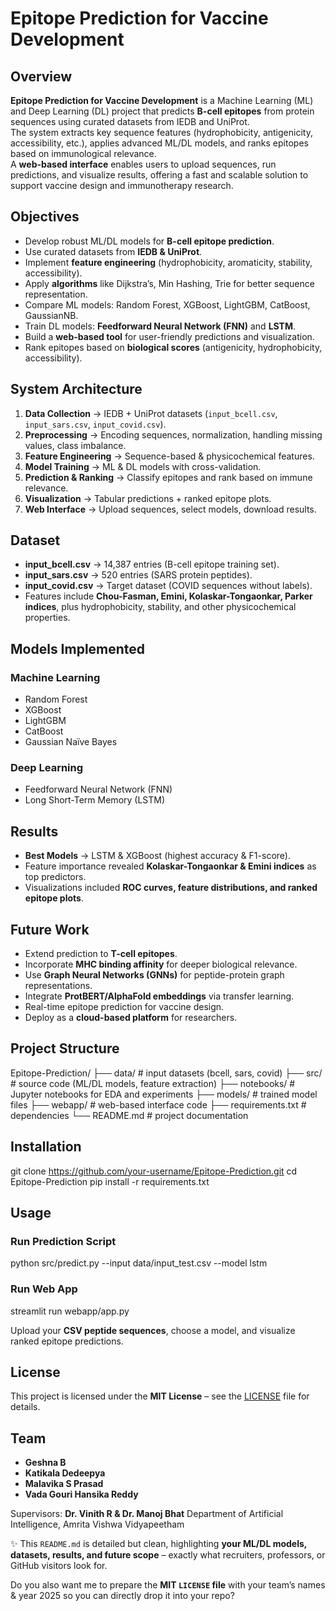 # Epitope Prediction for Vaccine Development

## Overview
**Epitope Prediction for Vaccine Development** is a Machine Learning (ML) and Deep Learning (DL) project that predicts **B-cell epitopes** from protein sequences using curated datasets from IEDB and UniProt.  
The system extracts key sequence features (hydrophobicity, antigenicity, accessibility, etc.), applies advanced ML/DL models, and ranks epitopes based on immunological relevance.  
A **web-based interface** enables users to upload sequences, run predictions, and visualize results, offering a fast and scalable solution to support vaccine design and immunotherapy research.  

## Objectives
- Develop robust ML/DL models for **B-cell epitope prediction**.  
- Use curated datasets from **IEDB & UniProt**.  
- Implement **feature engineering** (hydrophobicity, aromaticity, stability, accessibility).  
- Apply **algorithms** like Dijkstra’s, Min Hashing, Trie for better sequence representation.  
- Compare ML models: Random Forest, XGBoost, LightGBM, CatBoost, GaussianNB.  
- Train DL models: **Feedforward Neural Network (FNN)** and **LSTM**.  
- Build a **web-based tool** for user-friendly predictions and visualization.  
- Rank epitopes based on **biological scores** (antigenicity, hydrophobicity, accessibility).  

## System Architecture
1. **Data Collection** → IEDB + UniProt datasets (`input_bcell.csv`, `input_sars.csv`, `input_covid.csv`).  
2. **Preprocessing** → Encoding sequences, normalization, handling missing values, class imbalance.  
3. **Feature Engineering** → Sequence-based & physicochemical features.  
4. **Model Training** → ML & DL models with cross-validation.  
5. **Prediction & Ranking** → Classify epitopes and rank based on immune relevance.  
6. **Visualization** → Tabular predictions + ranked epitope plots.  
7. **Web Interface** → Upload sequences, select models, download results.  

## Dataset
- **input_bcell.csv** → 14,387 entries (B-cell epitope training set).  
- **input_sars.csv** → 520 entries (SARS protein peptides).  
- **input_covid.csv** → Target dataset (COVID sequences without labels).  
- Features include **Chou-Fasman, Emini, Kolaskar-Tongaonkar, Parker indices**, plus hydrophobicity, stability, and other physicochemical properties.
  
## Models Implemented
### Machine Learning
- Random Forest  
- XGBoost  
- LightGBM  
- CatBoost  
- Gaussian Naïve Bayes  

### Deep Learning
- Feedforward Neural Network (FNN)  
- Long Short-Term Memory (LSTM)  

## Results
- **Best Models** → LSTM & XGBoost (highest accuracy & F1-score).  
- Feature importance revealed **Kolaskar-Tongaonkar & Emini indices** as top predictors.  
- Visualizations included **ROC curves, feature distributions, and ranked epitope plots**.  

## Future Work
- Extend prediction to **T-cell epitopes**.  
- Incorporate **MHC binding affinity** for deeper biological relevance.  
- Use **Graph Neural Networks (GNNs)** for peptide-protein graph representations.  
- Integrate **ProtBERT/AlphaFold embeddings** via transfer learning.  
- Real-time epitope prediction for vaccine design.  
- Deploy as a **cloud-based platform** for researchers.  

## Project Structure

Epitope-Prediction/
├── data/                # input datasets (bcell, sars, covid)
├── src/                 # source code (ML/DL models, feature extraction)
├── notebooks/           # Jupyter notebooks for EDA and experiments
├── models/              # trained model files
├── webapp/              # web-based interface code
├── requirements.txt     # dependencies
└── README.md            # project documentation

## Installation

git clone https://github.com/your-username/Epitope-Prediction.git
cd Epitope-Prediction
pip install -r requirements.txt

## Usage

### Run Prediction Script

python src/predict.py --input data/input_test.csv --model lstm

### Run Web App

streamlit run webapp/app.py


Upload your **CSV peptide sequences**, choose a model, and visualize ranked epitope predictions.

## License

This project is licensed under the **MIT License** – see the [LICENSE](LICENSE) file for details.


## Team

* **Geshna B**
* **Katikala Dedeepya**
* **Malavika S Prasad**
* **Vada Gouri Hansika Reddy**

Supervisors: **Dr. Vinith R & Dr. Manoj Bhat**
Department of Artificial Intelligence, Amrita Vishwa Vidyapeetham


✨ This `README.md` is detailed but clean, highlighting **your ML/DL models, datasets, results, and future scope** – exactly what recruiters, professors, or GitHub visitors look for.  

Do you also want me to prepare the **MIT `LICENSE` file** with your team’s names & year 2025 so you can directly drop it into your repo?
```
